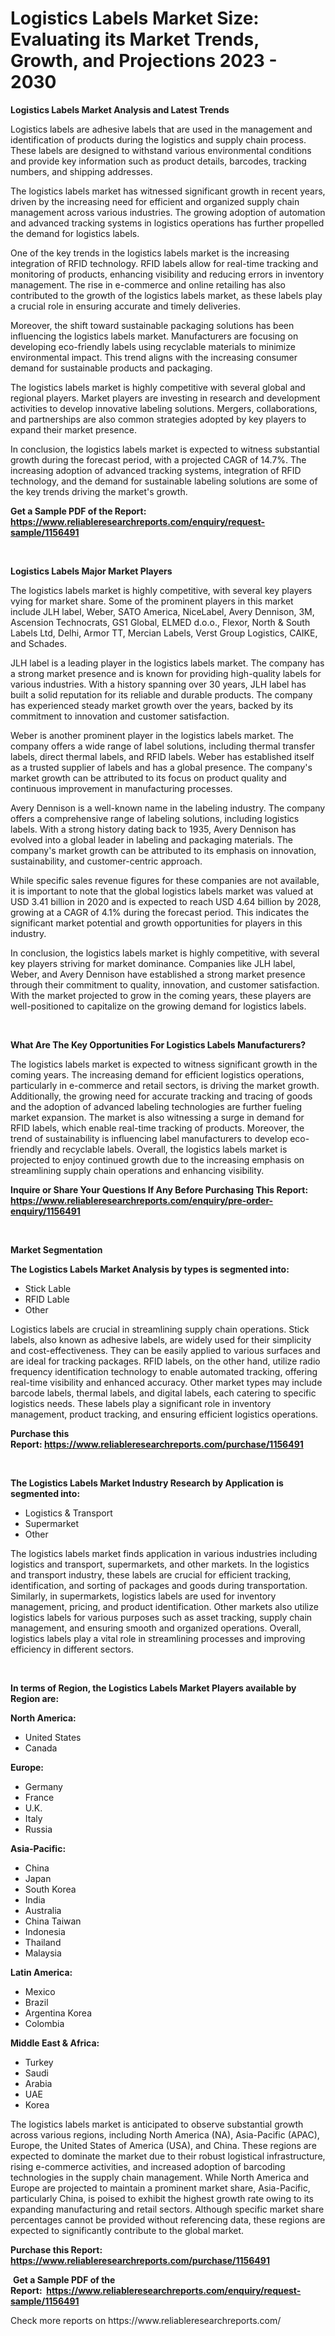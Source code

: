 <p><h1>Logistics Labels Market Size: Evaluating its Market Trends, Growth, and Projections 2023 - 2030</h1></p><p><strong>Logistics Labels Market Analysis and Latest Trends</strong></p>
<p><p>Logistics labels are adhesive labels that are used in the management and identification of products during the logistics and supply chain process. These labels are designed to withstand various environmental conditions and provide key information such as product details, barcodes, tracking numbers, and shipping addresses.</p><p>The logistics labels market has witnessed significant growth in recent years, driven by the increasing need for efficient and organized supply chain management across various industries. The growing adoption of automation and advanced tracking systems in logistics operations has further propelled the demand for logistics labels.</p><p>One of the key trends in the logistics labels market is the increasing integration of RFID technology. RFID labels allow for real-time tracking and monitoring of products, enhancing visibility and reducing errors in inventory management. The rise in e-commerce and online retailing has also contributed to the growth of the logistics labels market, as these labels play a crucial role in ensuring accurate and timely deliveries.</p><p>Moreover, the shift toward sustainable packaging solutions has been influencing the logistics labels market. Manufacturers are focusing on developing eco-friendly labels using recyclable materials to minimize environmental impact. This trend aligns with the increasing consumer demand for sustainable products and packaging.</p><p>The logistics labels market is highly competitive with several global and regional players. Market players are investing in research and development activities to develop innovative labeling solutions. Mergers, collaborations, and partnerships are also common strategies adopted by key players to expand their market presence.</p><p>In conclusion, the logistics labels market is expected to witness substantial growth during the forecast period, with a projected CAGR of 14.7%. The increasing adoption of advanced tracking systems, integration of RFID technology, and the demand for sustainable labeling solutions are some of the key trends driving the market's growth.</p></p>
<p><strong>Get a Sample PDF of the Report:&nbsp; <a href="https://www.reliableresearchreports.com/enquiry/request-sample/1156491">https://www.reliableresearchreports.com/enquiry/request-sample/1156491</a></strong></p>
<p>&nbsp;</p>
<p><strong>Logistics Labels Major Market Players</strong></p>
<p><p>The logistics labels market is highly competitive, with several key players vying for market share. Some of the prominent players in this market include JLH label, Weber, SATO America, NiceLabel, Avery Dennison, 3M, Ascension Technocrats, GS1 Global, ELMED d.o.o., Flexor, North & South Labels Ltd, Delhi, Armor TT, Mercian Labels, Verst Group Logistics, CAIKE, and Schades.</p><p>JLH label is a leading player in the logistics labels market. The company has a strong market presence and is known for providing high-quality labels for various industries. With a history spanning over 30 years, JLH label has built a solid reputation for its reliable and durable products. The company has experienced steady market growth over the years, backed by its commitment to innovation and customer satisfaction.</p><p>Weber is another prominent player in the logistics labels market. The company offers a wide range of label solutions, including thermal transfer labels, direct thermal labels, and RFID labels. Weber has established itself as a trusted supplier of labels and has a global presence. The company's market growth can be attributed to its focus on product quality and continuous improvement in manufacturing processes.</p><p>Avery Dennison is a well-known name in the labeling industry. The company offers a comprehensive range of labeling solutions, including logistics labels. With a strong history dating back to 1935, Avery Dennison has evolved into a global leader in labeling and packaging materials. The company's market growth can be attributed to its emphasis on innovation, sustainability, and customer-centric approach.</p><p>While specific sales revenue figures for these companies are not available, it is important to note that the global logistics labels market was valued at USD 3.41 billion in 2020 and is expected to reach USD 4.64 billion by 2028, growing at a CAGR of 4.1% during the forecast period. This indicates the significant market potential and growth opportunities for players in this industry.</p><p>In conclusion, the logistics labels market is highly competitive, with several key players striving for market dominance. Companies like JLH label, Weber, and Avery Dennison have established a strong market presence through their commitment to quality, innovation, and customer satisfaction. With the market projected to grow in the coming years, these players are well-positioned to capitalize on the growing demand for logistics labels.</p></p>
<p>&nbsp;</p>
<p><strong>What Are The Key Opportunities For Logistics Labels Manufacturers?</strong></p>
<p><p>The logistics labels market is expected to witness significant growth in the coming years. The increasing demand for efficient logistics operations, particularly in e-commerce and retail sectors, is driving the market growth. Additionally, the growing need for accurate tracking and tracing of goods and the adoption of advanced labeling technologies are further fueling market expansion. The market is also witnessing a surge in demand for RFID labels, which enable real-time tracking of products. Moreover, the trend of sustainability is influencing label manufacturers to develop eco-friendly and recyclable labels. Overall, the logistics labels market is projected to enjoy continued growth due to the increasing emphasis on streamlining supply chain operations and enhancing visibility.</p></p>
<p><strong>Inquire or Share Your Questions If Any Before Purchasing This Report: <a href="https://www.reliableresearchreports.com/enquiry/pre-order-enquiry/1156491">https://www.reliableresearchreports.com/enquiry/pre-order-enquiry/1156491</a></strong></p>
<p>&nbsp;</p>
<p><strong>Market Segmentation</strong></p>
<p><strong>The Logistics Labels Market Analysis by types is segmented into:</strong></p>
<p><ul><li>Stick Lable</li><li>RFID Lable</li><li>Other</li></ul></p>
<p><p>Logistics labels are crucial in streamlining supply chain operations. Stick labels, also known as adhesive labels, are widely used for their simplicity and cost-effectiveness. They can be easily applied to various surfaces and are ideal for tracking packages. RFID labels, on the other hand, utilize radio frequency identification technology to enable automated tracking, offering real-time visibility and enhanced accuracy. Other market types may include barcode labels, thermal labels, and digital labels, each catering to specific logistics needs. These labels play a significant role in inventory management, product tracking, and ensuring efficient logistics operations.</p></p>
<p><strong>Purchase this Report:&nbsp;<a href="https://www.reliableresearchreports.com/purchase/1156491">https://www.reliableresearchreports.com/purchase/1156491</a></strong></p>
<p>&nbsp;</p>
<p><strong>The Logistics Labels Market Industry Research by Application is segmented into:</strong></p>
<p><ul><li>Logistics & Transport</li><li>Supermarket</li><li>Other</li></ul></p>
<p><p>The logistics labels market finds application in various industries including logistics and transport, supermarkets, and other markets. In the logistics and transport industry, these labels are crucial for efficient tracking, identification, and sorting of packages and goods during transportation. Similarly, in supermarkets, logistics labels are used for inventory management, pricing, and product identification. Other markets also utilize logistics labels for various purposes such as asset tracking, supply chain management, and ensuring smooth and organized operations. Overall, logistics labels play a vital role in streamlining processes and improving efficiency in different sectors.</p></p>
<p>&nbsp;</p>
<p><strong>In terms of Region, the Logistics Labels Market Players available by Region are:</strong></p>
<p>
    <p> <strong> North America: </strong>
        <ul>
            <li>United States</li>
            <li>Canada</li>
        </ul>
        </p> 
    <p> <strong> Europe: </strong>
        <ul>
            <li>Germany</li>
            <li>France</li>
            <li>U.K.</li>
            <li>Italy</li>
            <li>Russia</li>
        </ul>
        </p> 
    <p> <strong> Asia-Pacific: </strong>
        <ul>
            <li>China</li>
            <li>Japan</li>
            <li>South Korea</li>
            <li>India</li>
            <li>Australia</li>
            <li>China Taiwan</li>
            <li>Indonesia</li>
            <li>Thailand</li>
            <li>Malaysia</li>
        </ul>
        </p> 
    <p> <strong> Latin America: </strong>
        <ul>
            <li>Mexico</li>
            <li>Brazil</li>
            <li>Argentina Korea</li>
            <li>Colombia</li>
        </ul>
        </p> 
    <p> <strong> Middle East & Africa: </strong>
        <ul>
            <li>Turkey</li>
            <li>Saudi</li>
            <li>Arabia</li>
            <li>UAE</li>
            <li>Korea</li>
        </ul>
    </p>
    </p>
<p><p>The logistics labels market is anticipated to observe substantial growth across various regions, including North America (NA), Asia-Pacific (APAC), Europe, the United States of America (USA), and China. These regions are expected to dominate the market due to their robust logistical infrastructure, rising e-commerce activities, and increased adoption of barcoding technologies in the supply chain management. While North America and Europe are projected to maintain a prominent market share, Asia-Pacific, particularly China, is poised to exhibit the highest growth rate owing to its expanding manufacturing and retail sectors. Although specific market share percentages cannot be provided without referencing data, these regions are expected to significantly contribute to the global market.</p></p>
<p><strong>Purchase this Report: <a href="https://www.reliableresearchreports.com/purchase/1156491">https://www.reliableresearchreports.com/purchase/1156491</a></strong></p>
<p>&nbsp;<strong>Get a Sample PDF of the Report:&nbsp;&nbsp;<a href="https://www.reliableresearchreports.com/enquiry/request-sample/1156491">https://www.reliableresearchreports.com/enquiry/request-sample/1156491</a></strong></p>
<p><strong></strong></p>
<p>Check more reports on https://www.reliableresearchreports.com/</p>
